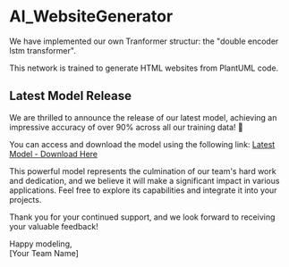 # AI_WebsiteGenerator
We have implemented our own Tranformer structur: the "double encoder lstm transformer".

This network is trained to generate HTML websites from PlantUML code.
## Latest Model Release

We are thrilled to announce the release of our latest model, achieving an impressive accuracy of over 90% across all our training data! 🚀

You can access and download the model using the following link: [Latest Model - Download Here](https://drive.google.com/file/d/1YDW7jzXC73oX7gWPLoVy_FCjdyqvEJHC/view?usp=sharing)

This powerful model represents the culmination of our team's hard work and dedication, and we believe it will make a significant impact in various applications. Feel free to explore its capabilities and integrate it into your projects.

Thank you for your continued support, and we look forward to receiving your valuable feedback!

Happy modeling,  
[Your Team Name]